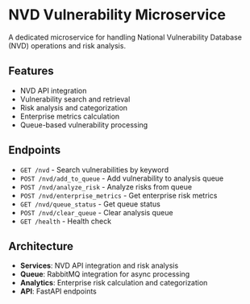 # NVD Vulnerability Microservice

A dedicated microservice for handling National Vulnerability Database (NVD) operations and risk analysis.

## Features
- NVD API integration
- Vulnerability search and retrieval
- Risk analysis and categorization
- Enterprise metrics calculation
- Queue-based vulnerability processing

## Endpoints
- `GET /nvd` - Search vulnerabilities by keyword
- `POST /nvd/add_to_queue` - Add vulnerability to analysis queue
- `POST /nvd/analyze_risk` - Analyze risks from queue
- `POST /nvd/enterprise_metrics` - Get enterprise risk metrics
- `GET /nvd/queue_status` - Get queue status
- `POST /nvd/clear_queue` - Clear analysis queue
- `GET /health` - Health check

## Architecture
- **Services**: NVD API integration and risk analysis
- **Queue**: RabbitMQ integration for async processing  
- **Analytics**: Enterprise risk calculation and categorization
- **API**: FastAPI endpoints
